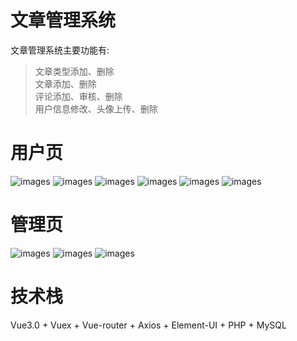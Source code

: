 # 文章管理系统
  文章管理系统主要功能有:  
  >文章类型添加、删除  
  >文章添加、删除  
  >评论添加、审核、删除  
  >用户信息修改、头像上传、删除  
# 用户页
![images](screenShots/login.PNG)
![images](screenShots/aside.PNG)
![images](screenShots/main.PNG)
![images](screenShots/atricle-detail.PNG)
![images](screenShots/article-add.PNG)
![images](screenShots/my-message.PNG)
# 管理页
![images](screenShots/type-admin.PNG)
![images](screenShots/comments-admin.PNG)
![images](screenShots/user-admin.PNG)
# 技术栈
  Vue3.0 + Vuex + Vue-router + Axios + Element-UI + PHP + MySQL
  
